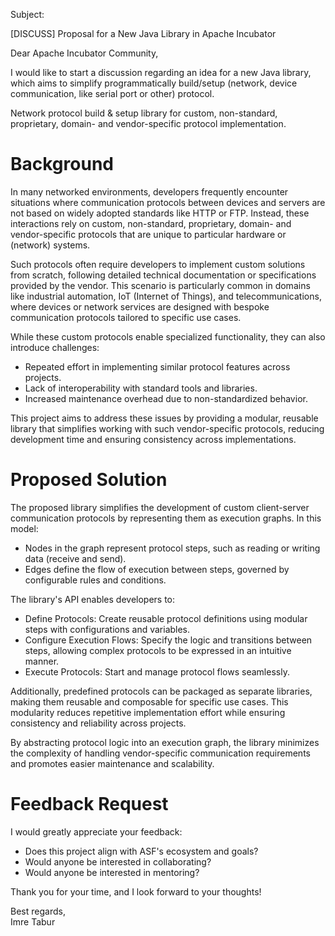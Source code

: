 Subject:

[DISCUSS] Proposal for a New Java Library in Apache Incubator

Dear Apache Incubator Community,

I would like to start a discussion regarding an idea for a new Java library, which
aims to simplify programmatically build/setup (network, device communication, like serial port or other) protocol.

Network protocol build & setup library for custom, non-standard, proprietary, domain- and vendor-specific protocol
implementation.

# Background

In many networked environments, developers frequently encounter situations where communication protocols between devices
and servers are not based on widely adopted standards like HTTP or FTP. Instead, these interactions rely on
custom, non-standard, proprietary, domain- and vendor-specific protocols that are unique to particular hardware or
(network) systems.

Such protocols often require developers to implement custom solutions from scratch, following detailed technical
documentation or specifications provided by the vendor. This scenario is particularly common in domains like industrial
automation, IoT (Internet of Things), and telecommunications, where devices or network services are designed with
bespoke communication protocols tailored to specific use cases.

While these custom protocols enable specialized functionality, they can also introduce challenges:

* Repeated effort in implementing similar protocol features across projects.
* Lack of interoperability with standard tools and libraries.
* Increased maintenance overhead due to non-standardized behavior.

This project aims to address these issues by providing a modular, reusable library that simplifies working with such
vendor-specific protocols, reducing development time and ensuring consistency across implementations.

# Proposed Solution

The proposed library simplifies the development of custom client-server communication protocols by representing them as
execution graphs. In this model:

* Nodes in the graph represent protocol steps, such as reading or writing data (receive and send).
* Edges define the flow of execution between steps, governed by configurable rules and conditions.

The library's API enables developers to:

* Define Protocols: Create reusable protocol definitions using modular steps with configurations and variables.
* Configure Execution Flows: Specify the logic and transitions between steps, allowing complex protocols to be expressed
  in an intuitive manner.
* Execute Protocols: Start and manage protocol flows seamlessly.

Additionally, predefined protocols can be packaged as separate libraries, making them reusable and composable for
specific use cases. This modularity reduces repetitive implementation effort while ensuring consistency and reliability
across projects.

By abstracting protocol logic into an execution graph, the library minimizes the complexity of handling vendor-specific
communication requirements and promotes easier maintenance and scalability.

# Feedback Request

I would greatly appreciate your feedback:

- Does this project align with ASF's ecosystem and goals?
- Would anyone be interested in collaborating?
- Would anyone be interested in mentoring?

Thank you for your time, and I look forward to your thoughts!

Best regards,  
Imre Tabur
